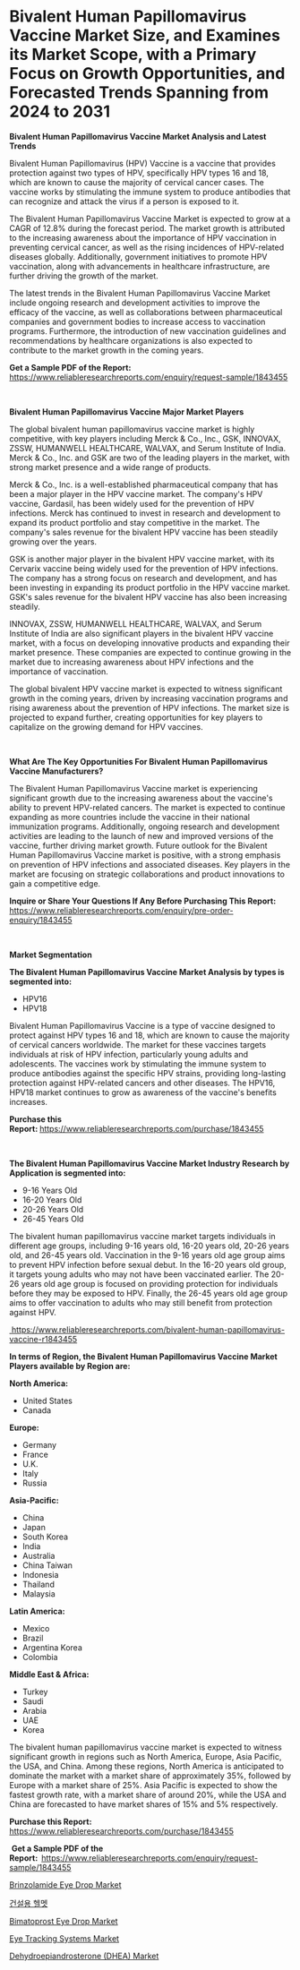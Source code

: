 <p><h1>Bivalent Human Papillomavirus Vaccine Market Size, and Examines its Market Scope, with a Primary Focus on Growth Opportunities, and Forecasted Trends Spanning from 2024 to 2031</h1></p><p><strong>Bivalent Human Papillomavirus Vaccine Market Analysis and Latest Trends</strong></p>
<p><p>Bivalent Human Papillomavirus (HPV) Vaccine is a vaccine that provides protection against two types of HPV, specifically HPV types 16 and 18, which are known to cause the majority of cervical cancer cases. The vaccine works by stimulating the immune system to produce antibodies that can recognize and attack the virus if a person is exposed to it.</p><p>The Bivalent Human Papillomavirus Vaccine Market is expected to grow at a CAGR of 12.8% during the forecast period. The market growth is attributed to the increasing awareness about the importance of HPV vaccination in preventing cervical cancer, as well as the rising incidences of HPV-related diseases globally. Additionally, government initiatives to promote HPV vaccination, along with advancements in healthcare infrastructure, are further driving the growth of the market.</p><p>The latest trends in the Bivalent Human Papillomavirus Vaccine Market include ongoing research and development activities to improve the efficacy of the vaccine, as well as collaborations between pharmaceutical companies and government bodies to increase access to vaccination programs. Furthermore, the introduction of new vaccination guidelines and recommendations by healthcare organizations is also expected to contribute to the market growth in the coming years.</p></p>
<p><strong>Get a Sample PDF of the Report:&nbsp;</strong> <a href="https://www.reliableresearchreports.com/enquiry/request-sample/1843455">https://www.reliableresearchreports.com/enquiry/request-sample/1843455</a></p>
<p>&nbsp;</p>
<p><strong>Bivalent Human Papillomavirus Vaccine Major Market Players</strong></p>
<p><p>The global bivalent human papillomavirus vaccine market is highly competitive, with key players including Merck & Co., Inc., GSK, INNOVAX, ZSSW, HUMANWELL HEALTHCARE, WALVAX, and Serum Institute of India. Merck & Co., Inc. and GSK are two of the leading players in the market, with strong market presence and a wide range of products.</p><p>Merck & Co., Inc. is a well-established pharmaceutical company that has been a major player in the HPV vaccine market. The company's HPV vaccine, Gardasil, has been widely used for the prevention of HPV infections. Merck has continued to invest in research and development to expand its product portfolio and stay competitive in the market. The company's sales revenue for the bivalent HPV vaccine has been steadily growing over the years.</p><p>GSK is another major player in the bivalent HPV vaccine market, with its Cervarix vaccine being widely used for the prevention of HPV infections. The company has a strong focus on research and development, and has been investing in expanding its product portfolio in the HPV vaccine market. GSK's sales revenue for the bivalent HPV vaccine has also been increasing steadily.</p><p>INNOVAX, ZSSW, HUMANWELL HEALTHCARE, WALVAX, and Serum Institute of India are also significant players in the bivalent HPV vaccine market, with a focus on developing innovative products and expanding their market presence. These companies are expected to continue growing in the market due to increasing awareness about HPV infections and the importance of vaccination.</p><p>The global bivalent HPV vaccine market is expected to witness significant growth in the coming years, driven by increasing vaccination programs and rising awareness about the prevention of HPV infections. The market size is projected to expand further, creating opportunities for key players to capitalize on the growing demand for HPV vaccines.</p></p>
<p>&nbsp;</p>
<p><strong>What Are The Key Opportunities For Bivalent Human Papillomavirus Vaccine Manufacturers?</strong></p>
<p><p>The Bivalent Human Papillomavirus Vaccine market is experiencing significant growth due to the increasing awareness about the vaccine's ability to prevent HPV-related cancers. The market is expected to continue expanding as more countries include the vaccine in their national immunization programs. Additionally, ongoing research and development activities are leading to the launch of new and improved versions of the vaccine, further driving market growth. Future outlook for the Bivalent Human Papillomavirus Vaccine market is positive, with a strong emphasis on prevention of HPV infections and associated diseases. Key players in the market are focusing on strategic collaborations and product innovations to gain a competitive edge.</p></p>
<p><strong>Inquire or Share Your Questions If Any Before Purchasing This Report:</strong> <a href="https://www.reliableresearchreports.com/enquiry/pre-order-enquiry/1843455">https://www.reliableresearchreports.com/enquiry/pre-order-enquiry/1843455</a></p>
<p>&nbsp;</p>
<p><strong>Market Segmentation</strong></p>
<p><strong>The Bivalent Human Papillomavirus Vaccine Market Analysis by types is segmented into:</strong></p>
<p><ul><li>HPV16</li><li>HPV18</li></ul></p>
<p><p>Bivalent Human Papillomavirus Vaccine is a type of vaccine designed to protect against HPV types 16 and 18, which are known to cause the majority of cervical cancers worldwide. The market for these vaccines targets individuals at risk of HPV infection, particularly young adults and adolescents. The vaccines work by stimulating the immune system to produce antibodies against the specific HPV strains, providing long-lasting protection against HPV-related cancers and other diseases. The HPV16, HPV18 market continues to grow as awareness of the vaccine's benefits increases.</p></p>
<p><strong>Purchase this Report:&nbsp;</strong><a href="https://www.reliableresearchreports.com/purchase/1843455">https://www.reliableresearchreports.com/purchase/1843455</a></p>
<p>&nbsp;</p>
<p><strong>The Bivalent Human Papillomavirus Vaccine Market Industry Research by Application is segmented into:</strong></p>
<p><ul><li>9-16 Years Old</li><li>16-20 Years Old</li><li>20-26 Years Old</li><li>26-45 Years Old</li></ul></p>
<p><p>The bivalent human papillomavirus vaccine market targets individuals in different age groups, including 9-16 years old, 16-20 years old, 20-26 years old, and 26-45 years old. Vaccination in the 9-16 years old age group aims to prevent HPV infection before sexual debut. In the 16-20 years old group, it targets young adults who may not have been vaccinated earlier. The 20-26 years old age group is focused on providing protection for individuals before they may be exposed to HPV. Finally, the 26-45 years old age group aims to offer vaccination to adults who may still benefit from protection against HPV.</p></p>
<p><a href="https://www.reliableresearchreports.com/bivalent-human-papillomavirus-vaccine-r1843455">&nbsp;https://www.reliableresearchreports.com/bivalent-human-papillomavirus-vaccine-r1843455</a></p>
<p><strong>In terms of Region, the Bivalent Human Papillomavirus Vaccine Market Players available by Region are:</strong></p>
<p>
    <p> <strong> North America: </strong>
        <ul>
            <li>United States</li>
            <li>Canada</li>
        </ul>
        </p> 
    <p> <strong> Europe: </strong>
        <ul>
            <li>Germany</li>
            <li>France</li>
            <li>U.K.</li>
            <li>Italy</li>
            <li>Russia</li>
        </ul>
        </p> 
    <p> <strong> Asia-Pacific: </strong>
        <ul>
            <li>China</li>
            <li>Japan</li>
            <li>South Korea</li>
            <li>India</li>
            <li>Australia</li>
            <li>China Taiwan</li>
            <li>Indonesia</li>
            <li>Thailand</li>
            <li>Malaysia</li>
        </ul>
        </p> 
    <p> <strong> Latin America: </strong>
        <ul>
            <li>Mexico</li>
            <li>Brazil</li>
            <li>Argentina Korea</li>
            <li>Colombia</li>
        </ul>
        </p> 
    <p> <strong> Middle East & Africa: </strong>
        <ul>
            <li>Turkey</li>
            <li>Saudi</li>
            <li>Arabia</li>
            <li>UAE</li>
            <li>Korea</li>
        </ul>
    </p>
    </p>
<p><p>The bivalent human papillomavirus vaccine market is expected to witness significant growth in regions such as North America, Europe, Asia Pacific, the USA, and China. Among these regions, North America is anticipated to dominate the market with a market share of approximately 35%, followed by Europe with a market share of 25%. Asia Pacific is expected to show the fastest growth rate, with a market share of around 20%, while the USA and China are forecasted to have market shares of 15% and 5% respectively.</p></p>
<p><strong>Purchase this Report: </strong><a href="https://www.reliableresearchreports.com/purchase/1843455">https://www.reliableresearchreports.com/purchase/1843455</a></p>
<p>&nbsp;<strong>Get a Sample PDF of the Report:&nbsp;&nbsp;</strong><a href="https://www.reliableresearchreports.com/enquiry/request-sample/1843455">https://www.reliableresearchreports.com/enquiry/request-sample/1843455</a></p>
<p><strong></strong></p>
<p><p><a href="https://github.com/shotows/Market-Research-Report-List-2/blob/main/brinzolamide-eye-drop-market.md">Brinzolamide Eye Drop Market</a></p><p><a href="https://github.com/darrellockm3ytan895656/Market-Research-Report-List-1/blob/main/892910857114.md">건설용 헬멧</a></p><p><a href="https://github.com/beatblasta/Market-Research-Report-List-3/blob/main/bimatoprost-eye-drop-market.md">Bimatoprost Eye Drop Market</a></p><p><a href="https://www.linkedin.com/pulse/eye-tracking-systems-market-trends-forecast-competitive-hqwpe">Eye Tracking Systems Market</a></p><p><a href="https://issuu.com/reportprime-2/docs/dehydroepiandrosterone-dhea-market-size-2030.pptx">Dehydroepiandrosterone (DHEA) Market</a></p></p>